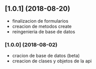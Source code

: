 ## [1.0.1] (2018-08-20)
* finalizacion de formularios
* creacion de metodos create
* reingenieria de base de datos

### [1.0.0] (2018-08-02)
* cracion de base de datos (beta)
* creacion de clases y objetos de la api